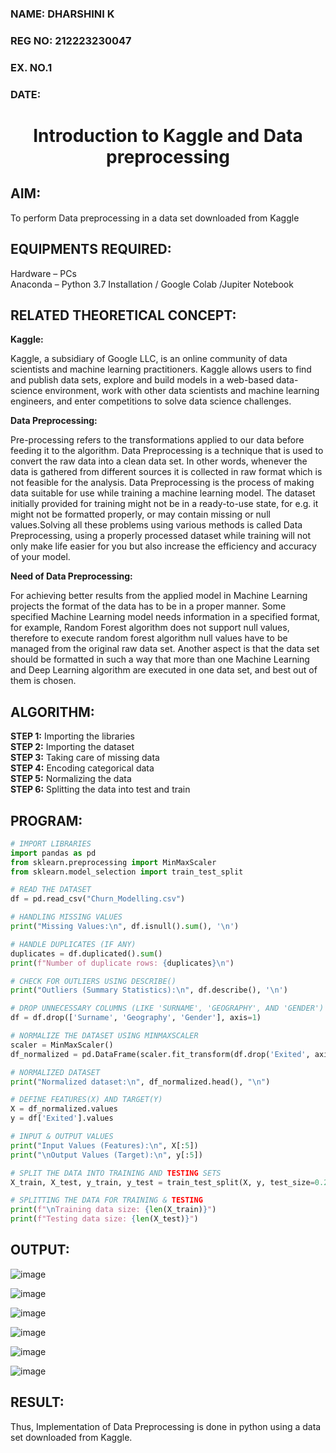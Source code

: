 <H3>NAME: DHARSHINI K</H3>
<H3>REG NO: 212223230047</H3>
<H3>EX. NO.1</H3>
<H3>DATE:</H3>
<H1 ALIGN =CENTER> Introduction to Kaggle and Data preprocessing</H1>

## AIM:

To perform Data preprocessing in a data set downloaded from Kaggle

## EQUIPMENTS REQUIRED:

Hardware – PCs <BR>
Anaconda – Python 3.7 Installation / Google Colab /Jupiter Notebook

## RELATED THEORETICAL CONCEPT:

**Kaggle:**

Kaggle, a subsidiary of Google LLC, is an online community of data scientists and machine learning practitioners. Kaggle allows users to find and publish data sets, explore and build models in a web-based data-science environment, work with other data scientists and machine learning engineers, and enter competitions to solve data science challenges.

**Data Preprocessing:**

Pre-processing refers to the transformations applied to our data before feeding it to the algorithm. Data Preprocessing is a technique that is used to convert the raw data into a clean data set. In other words, whenever the data is gathered from different sources it is collected in raw format which is not feasible for the analysis.
Data Preprocessing is the process of making data suitable for use while training a machine learning model. The dataset initially provided for training might not be in a ready-to-use state, for e.g. it might not be formatted properly, or may contain missing or null values.Solving all these problems using various methods is called Data Preprocessing, using a properly processed dataset while training will not only make life easier for you but also increase the efficiency and accuracy of your model.

**Need of Data Preprocessing:**

For achieving better results from the applied model in Machine Learning projects the format of the data has to be in a proper manner. Some specified Machine Learning model needs information in a specified format, for example, Random Forest algorithm does not support null values, therefore to execute random forest algorithm null values have to be managed from the original raw data set.
Another aspect is that the data set should be formatted in such a way that more than one Machine Learning and Deep Learning algorithm are executed in one data set, and best out of them is chosen.


## ALGORITHM:

<B>STEP 1:</B> Importing the libraries<BR>
<B>STEP 2:</B> Importing the dataset<BR>
<B>STEP 3:</B> Taking care of missing data<BR>
<B>STEP 4:</B> Encoding categorical data<BR>
<B>STEP 5:</B> Normalizing the data<BR>
<B>STEP 6:</B> Splitting the data into test and train<BR>

##  PROGRAM:

``` python
# IMPORT LIBRARIES
import pandas as pd
from sklearn.preprocessing import MinMaxScaler
from sklearn.model_selection import train_test_split

# READ THE DATASET
df = pd.read_csv("Churn_Modelling.csv")

# HANDLING MISSING VALUES
print("Missing Values:\n", df.isnull().sum(), '\n')

# HANDLE DUPLICATES (IF ANY)
duplicates = df.duplicated().sum()
print(f"Number of duplicate rows: {duplicates}\n")

# CHECK FOR OUTLIERS USING DESCRIBE()
print("Outliers (Summary Statistics):\n", df.describe(), '\n')

# DROP UNNECESSARY COLUMNS (LIKE 'SURNAME', 'GEOGRAPHY', AND 'GENDER')
df = df.drop(['Surname', 'Geography', 'Gender'], axis=1)

# NORMALIZE THE DATASET USING MINMAXSCALER
scaler = MinMaxScaler()
df_normalized = pd.DataFrame(scaler.fit_transform(df.drop('Exited', axis=1)), columns=df.columns[:-1])

# NORMALIZED DATASET
print("Normalized dataset:\n", df_normalized.head(), "\n")

# DEFINE FEATURES(X) AND TARGET(Y)
X = df_normalized.values
y = df['Exited'].values

# INPUT & OUTPUT VALUES
print("Input Values (Features):\n", X[:5])
print("\nOutput Values (Target):\n", y[:5])

# SPLIT THE DATA INTO TRAINING AND TESTING SETS
X_train, X_test, y_train, y_test = train_test_split(X, y, test_size=0.2, random_state=42)

# SPLITTING THE DATA FOR TRAINING & TESTING
print(f"\nTraining data size: {len(X_train)}")
print(f"Testing data size: {len(X_test)}")
```

## OUTPUT:

![image](https://github.com/user-attachments/assets/73e55433-8192-4600-99d2-07ef9f291061)

![image](https://github.com/user-attachments/assets/3d1ed10a-6063-478e-bdf0-e9e430494db7)

![image](https://github.com/user-attachments/assets/3640d816-8713-4d2e-a631-9534e2da55c0)

![image](https://github.com/user-attachments/assets/92b27176-965a-487b-a131-3c65f3df42b0)

![image](https://github.com/user-attachments/assets/4891f82a-a5c4-46be-9964-1dd571af0d4d)

![image](https://github.com/user-attachments/assets/75caf5fb-b3ba-4e04-aebc-5630ee044113)


## RESULT:

Thus, Implementation of Data Preprocessing is done in python  using a data set downloaded from Kaggle.
